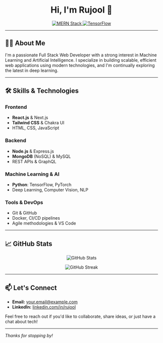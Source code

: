 <h1 align="center">Hi, I'm Rujool 👋</h1>

<p align="center">
  <a href="https://github.com/rujool11">
    <img src="https://img.shields.io/badge/FullStack%20Developer-MERN-blue?style=for-the-badge" alt="MERN Stack" />
  </a>
  <a href="https://github.com/rujool11">
    <img src="https://img.shields.io/badge/Deep%20Learning-TensorFlow-green?style=for-the-badge" alt="TensorFlow" />
  </a>
</p>

---

## 👨‍💻 About Me

I'm a passionate Full Stack Web Developer with a strong interest in Machine Learning and Artificial Intelligence. I specialize in building scalable, efficient web applications using modern technologies, and I'm continually exploring the latest in deep learning.

---

## 🛠️ Skills & Technologies

### **Frontend**
- **React.js** & Next.js
- **Tailwind CSS** & Chakra UI
- HTML, CSS, JavaScript

### **Backend**
- **Node.js** & Express.js
- **MongoDB** (NoSQL) & MySQL
- REST APIs & GraphQL

### **Machine Learning & AI**
- **Python**: TensorFlow, PyTorch
- Deep Learning, Computer Vision, NLP

### **Tools & DevOps**
- Git & GitHub
- Docker, CI/CD pipelines
- Agile methodologies & VS Code

---

## 📈 GitHub Stats

<p align="center">
  <img src="https://github-readme-stats.vercel.app/api?username=rujool11&show_icons=true&theme=tokyonight" alt="GitHub Stats" />
</p>

<p align="center">
  <img src="https://github-readme-streak-stats.herokuapp.com/?user=rujool11&theme=tokyonight" alt="GitHub Streak" />
</p>

---

## 📫 Let's Connect

- **Email:** [your.email@example.com](mailto:your.email@example.com)
- **LinkedIn:** [linkedin.com/in/rujool](https://linkedin.com/in/rujool)

Feel free to reach out if you'd like to collaborate, share ideas, or just have a chat about tech!

---

*Thanks for stopping by!*
